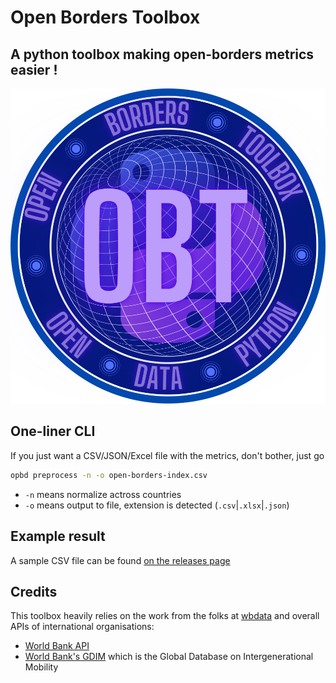 # Open Borders Toolbox

## A python toolbox making open-borders metrics easier !

![](OBT-BIG.svg)

## One-liner CLI

If you just want a CSV/JSON/Excel file with the metrics, don't bother, just go

```bash
opbd preprocess -n -o open-borders-index.csv
```

* `-n` means normalize actross countries
* `-o` means output to file, extension is detected (`.csv`|`.xlsx`|`.json`)


## Example result

A sample CSV file can be found [on the releases page](https://github.com/arnos-stuff/open-borders-index/releases/tag/latest)

## Credits

This toolbox heavily relies on the work from the folks at [wbdata](https://github.com/OliverSherouse/wbdata) and overall APIs of
international organisations:

- [World Bank API](https://data.worldbank.org/)
- [World Bank's GDIM][1] which is the Global Database on Intergenerational Mobility


[1]:https://datacatalog.worldbank.org/search/dataset/0050771/Global-Database-on-Intergenerational-Mobility
